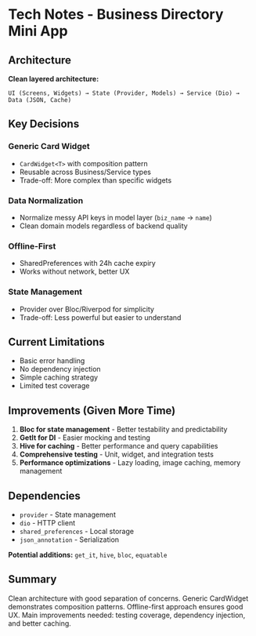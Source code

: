 # Tech Notes - Business Directory Mini App

## Architecture
**Clean layered architecture:**
```
UI (Screens, Widgets) → State (Provider, Models) → Service (Dio) → Data (JSON, Cache)
```

## Key Decisions

### Generic Card Widget
- `CardWidget<T>` with composition pattern
- Reusable across Business/Service types
- Trade-off: More complex than specific widgets

### Data Normalization
- Normalize messy API keys in model layer (`biz_name` → `name`)
- Clean domain models regardless of backend quality

### Offline-First
- SharedPreferences with 24h cache expiry
- Works without network, better UX

### State Management
- Provider over Bloc/Riverpod for simplicity
- Trade-off: Less powerful but easier to understand

## Current Limitations
- Basic error handling
- No dependency injection
- Simple caching strategy
- Limited test coverage

## Improvements (Given More Time)

1. **Bloc for state management** - Better testability and predictability
2. **GetIt for DI** - Easier mocking and testing
3. **Hive for caching** - Better performance and query capabilities
4. **Comprehensive testing** - Unit, widget, and integration tests
5. **Performance optimizations** - Lazy loading, image caching, memory management

## Dependencies
- `provider` - State management
- `dio` - HTTP client
- `shared_preferences` - Local storage
- `json_annotation` - Serialization

**Potential additions:** `get_it`, `hive`, `bloc`, `equatable`

## Summary
Clean architecture with good separation of concerns. Generic CardWidget demonstrates composition patterns. Offline-first approach ensures good UX. Main improvements needed: testing coverage, dependency injection, and better caching.